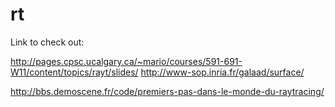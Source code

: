 rt
==
Link to check out:

http://pages.cpsc.ucalgary.ca/~mario/courses/591-691-W11/content/topics/rayt/slides/
http://www-sop.inria.fr/galaad/surface/

http://bbs.demoscene.fr/code/premiers-pas-dans-le-monde-du-raytracing/

